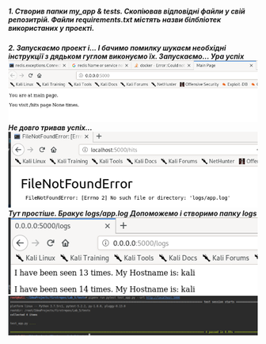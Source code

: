 ##### 1. Створив папки my_app & tests. Скопіював відповідні файли у свій репозитрій. Файли requirements.txt містять назви білбліотек використаних у проекті.
##### 2. Запускаємо проект і... І бачимо помилку шукаєм необхідні інструкції з дядьком гуглом виконуємо їх. Запускаємо... Ура успіх![Screenshot](screenshots/Screenshot1.png)Не довго тривав успіх...![Screenshot](screenshots/Screenshot2.png)Тут простіше. Бракує logs/app.log Допоможемо і створимо папку logs![Screenshot](screenshots/Screenshot3.png)![Screenshot](screenshots/Screenshot4.png)